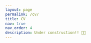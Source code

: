 ```yaml
---
layout: page
permalink: /cv/
title: CV
nav: true
nav_order: 4
description: Under construction!! 👨‍💻
---
```

